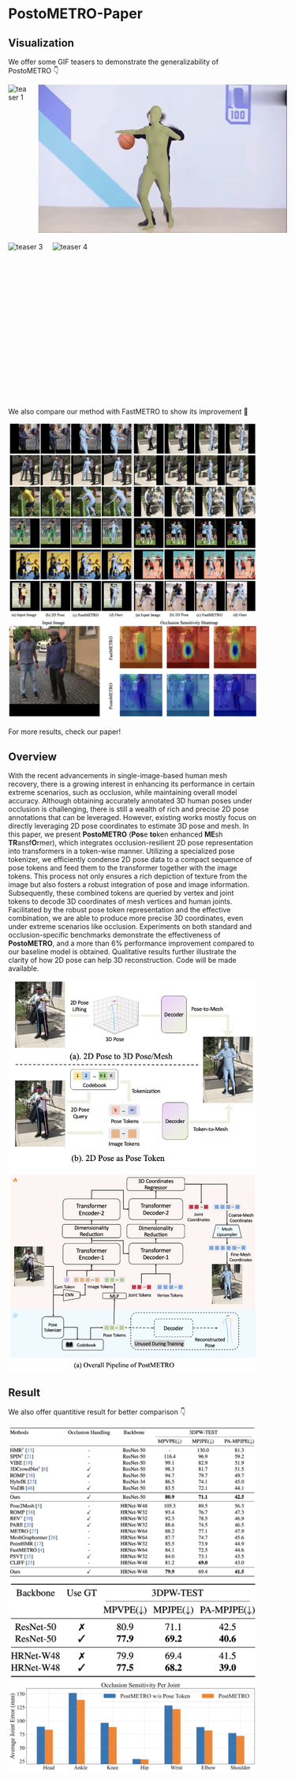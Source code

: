 # PostoMETRO-Paper
## Visualization 

<!-- ![Teaser 1](./assets/teaser_narrow_1.gif) ![Teaser 2](./assets/teaser_wide_1.gif) -->
We offer some GIF teasers to demonstrate the generalizability of PostoMETRO :point_down:

<div style="display: flex; align-items: center;">
  <img src="./assets/teaser_narrow_1.gif" alt="teaser 1" style="height: 300px; margin-right:20px; margin-bottom: 20px">
  <img src="./assets/teaser_wide_1.gif" alt="teaser 2" style="height: 300px; margin-right:20px; margin-bottom: 20px">
</div>

<div style="display: flex; align-items: center;">
  <img src="./assets/teaser_narrow_2.gif" alt="teaser 3" style="height: 300px; margin-right:20px;margin-bottom: 20px">
  <img src="./assets/teaser_wide_2.gif" alt="teaser 4" style="height: 300px; margin-right:20px;margin-bottom: 20px" >
</div>


We also compare our method with FastMETRO to show its improvement :eyes:

<div align="center">
  <img src="./assets/visualization.png" alt="vis">
</div>


<div align="center">
  <img src="./assets/occlusion_analysis.png" alt="occ-sens">
</div>

For more results, check our paper!

## Overview

With the recent advancements in single-image-based human mesh recovery, there is a growing interest in enhancing its performance in certain extreme scenarios, such as occlusion, while maintaining overall model accuracy. Although obtaining accurately annotated 3D human poses under occlusion is challenging, there is still a wealth of rich and precise 2D pose annotations that can be leveraged. However, existing works mostly focus on directly leveraging 2D pose coordinates to estimate 3D pose and mesh. In this paper, we present $\textbf{PostoMETRO}$ ($\textbf{Pos}$e $\textbf{to}$ken enhanced $\textbf{ME}$sh $\textbf{TR}$ansf$\textbf{O}$rmer), which integrates occlusion-resilient 2D pose representation into transformers in a token-wise manner. Utilizing a specialized pose tokenizer, we efficiently condense 2D pose data to a compact sequence of pose tokens and feed them to the transformer together with the image tokens. This process not only ensures a rich depiction of texture from the image but also fosters a robust integration of pose and image information. Subsequently, these combined tokens are queried by vertex and joint tokens to decode 3D coordinates of mesh vertices and human joints. Facilitated by the robust pose token representation and the effective combination, we are able to produce more precise 3D coordinates, even under extreme scenarios like occlusion. Experiments on both standard and occlusion-specific benchmarks demonstrate the effectiveness of $\textbf{PostoMETRO}$, and a more than 6% performance improvement compared to our baseline model is obtained. Qualitative results further illustrate the clarity of how 2D pose can help 3D reconstruction. Code will be made available.

<div align="center">
  <img src="./assets/overview.png" alt="Overview Image">
</div>


<div align="center">
  <img src="./assets/pipeline.png" alt="Overview Image">
</div>

## Result

We also offer quantitive result for better comparison :point_down:

<div align="center">
  <img src="./assets/result1.png" alt="result1">
</div>
<div align="center">
  <img src="./assets/result2.png" alt="result2">
</div>
<div align="center">
  <img src="./assets/result3.png" alt="result3">
</div>
